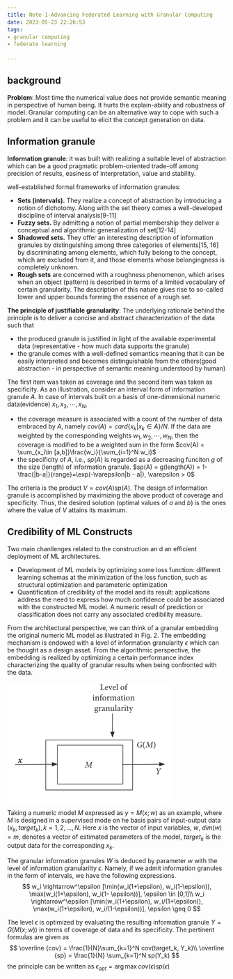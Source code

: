 ```yaml
---
title: Note-1-Advancing Federated Learning with Granular Computing
date: 2023-05-23 22:26:53
tags: 
- granular computing
- federate learning

---
```

## background
**Problem**:  Most time the numerical value does not provide semantic meaning in perspective of human being. It hurts the explain-ability and robustness of model. Granular computing can be an alternative way to cope with such a problem and it can be useful to elicit the concept generation on data.


## Information granule
**Information granule**: it was built with realizing a suitable level of abstraction which can be a good pragmatic problem-oriented trade-off among precision of results, easiness of interpretation, value and stability.

well-established formal frameworks of information granules:

- **Sets (intervals).** They realize a concept of abstraction by introducing a notion of dichotomy. Along with the set theory comes a well-developed discipline of interval analysis[9-11]
- **Fuzzy sets.** By admitting a notion of partial membership they deliver a conceptual and algorithmic generalization of set[12-14]
- **Shadowed sets.** They offer an interesting description of information granules by distinguishing among three categories of elements[15, 16] by discriminating among elements, which fully belong to the concept, which are excluded from it, and those elements whose belongingness is completely unknown.
- **Rough sets** are concerned with a roughness phenomenon, which arises when an object (pattern) is described in terms of a limited vocabulary of certain granularity. The description of this nature gives rise to
    so-called lower and upper bounds forming the essence of a rough set.

**The principle of justifiable granularity**: The underlying rationale behind the principle is to deliver a concise and abstract characterization of the data such that 

- the produced granule is justified in light of the available experimental data (representative - how much data supports the granule)
- the granule comes with a well-defined semantics meaning that it can be
    easily interpreted and becomes distinguishable from the others(good abstraction - in perspective of semantic meaning understood by human)

The first item was taken as coverage and the second item was taken as specificity. As an illustration, consider an interval form of information granule $A$. In case of intervals built on a basis of one-dimensional numeric data(evidence) $x_1, x_2, \cdots, x_N$, 
- the coverage measure is associated with a count of the number of data embraced by $A$, namely $cov(A) = card\{x_k|x_k \in A\}/N$. If the data are weighted by the corresponding weights $w_1, w_2, \cdots, w_N$, then the coverage is modified to be a weighted sum in the form $cov(A) = \sum_{x_i\in [a,b]}\frac{w_i}{\sum_{i=1}^N w_i}$
- the specificity of $A$, i.e., $sp(A)$ is regarded as a decreasing funciton $g$ of the size (length) of information granule. $sp(A) = g(length(A)) = 1-\frac{|b-a|}{range}=\exp(-\varepsilon|b - a|), \varepsilon > 0$

The criteria is the product $V = cov(A) sp(A)$. The design of information granule is accomplished by maximizing the above product of coverage and specificity. Thus, the desired solution (optimal values of $a$ and $b$) is the ones where the value of $V$ attains its maximum. 

## Credibility of ML Constructs
Two main chanllenges related to the construction an d an efficient deployment of ML architectures.
- Development of ML models by optimizing some loss function: different learning schemas at the minimization of the loss function, such as structural optimization and parameteric optimization
- Quantification of credibility of the model and its result: applications address the need to express how much confidence could be associated with the constructed ML model. A numeric result of prediction or classification does not carry any associated credibility measure.

From the architectural perspective, we can think of a granular embedding the original numeric ML model as illustrated in Fig. 2. The embedding mechanism is endowed with a level of information granularity $\epsilon$ which can be thought as a design asset. From the algorithmic perspective, the embedding is realized by optimizing a certain performance index characterizing the quality of granular results when being confronted
with the data.

![Fig. 2.](_resource/granule%20creditability.png)

Taking a numeric model $M$ expressed as $y = M(x; w)$ as an example, where $M$ is designed in a supervised mode on he basis pairs of input-output data $(x_k, target_k), k=1,2,...,N$. Here $x$ is the vector of input variables, $w$, $dim(w) = m$, denotes a vector of estimated parameters of the model, $target_k$ is the output data for the corresponding $x_k$.

The granular information granules $W$ is deduced by parameter $w$ with the level of information granularilty $\epsilon$. Namely, if we admit information granules in the form of intervals, we have the following expressions.
$$
w_i \rightarrow^\epsilon [\min(w_i(1+\epsilon), w_i(1-\epsilon)), \max(w_i(1+\epsilon), w_i(1- \epsilon))], \epsilon \in [0,1]\\
w_i \rightarrow^\epsilon [\min(w_i(1+\epsilon), w_i/(1+\epsilon)), \max(w_i(1+\epsilon), w_i/(1-\epsilon))], \epsilon \geq 0
$$ 

The level $\epsilon$ is optimized by evaluating the resulting information granule $Y=G(M(x;w))$ in terms of coverage of data and its specificity. The pertinent formulas are given as 
$$
\overline {cov} = \frac{1}{N}\sum_{k=1}^N cov(target_k, Y_k)\\
\overline {sp} = \frac{1}{N} \sum_{k=1}^N sp(Y_k)
$$
the principle can be written as $\epsilon_{opt} = \arg \max{cov(\epsilon)sp(\epsilon)}$